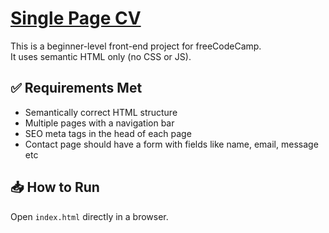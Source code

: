 # [Single Page CV](https://roadmap.sh/projects/basic-html-website)

This is a beginner-level front-end project for freeCodeCamp.  
It uses semantic HTML only (no CSS or JS).

## ✅ Requirements Met
- Semantically correct HTML structure
- Multiple pages with a navigation bar
- SEO meta tags in the head of each page
- Contact page should have a form with fields like name, email, message etc

## 📥 How to Run
Open `index.html` directly in a browser.
